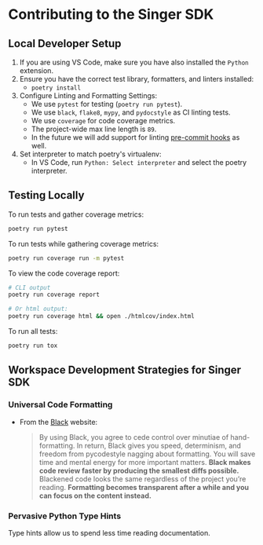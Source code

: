 # Contributing to the Singer SDK

## Local Developer Setup

1. If you are using VS Code, make sure you have also installed the `Python` extension.
2. Ensure you have the correct test library, formatters, and linters installed:
    - `poetry install`
3. Configure Linting and Formatting Settings:
    - We use `pytest` for testing (`poetry run pytest`).
    - We use `black`, `flake8`, `mypy`, and `pydocstyle` as CI linting tests.
    - We use `coverage` for code coverage metrics.
    - The project-wide max line length is `89`.
    - In the future we will add support for linting
      [pre-commit hooks](https://gitlab.com/meltano/singer-sdk/-/issues/12) as well.
4. Set interpreter to match poetry's virtualenv:
    - In VS Code, run `Python: Select interpreter` and select the poetry interpreter.

## Testing Locally

To run tests and gather coverage metrics:

```bash
poetry run pytest
```

To run tests while gathering coverage metrics:

```bash
poetry run coverage run -m pytest
```

To view the code coverage report:

```bash
# CLI output
poetry run coverage report

# Or html output:
poetry run coverage html && open ./htmlcov/index.html
```

To run all tests:

```bash
poetry run tox
```


## Workspace Development Strategies for Singer SDK

### Universal Code Formatting

- From the [Black](https://black.readthedocs.io) website:
    > By using Black, you agree to cede control over minutiae of hand-formatting. In return, Black gives you speed, determinism, and freedom from pycodestyle nagging about formatting. You will save time and mental energy for more important matters. **Black makes code review faster by producing the smallest diffs possible.** Blackened code looks the same regardless of the project you’re reading. **Formatting becomes transparent after a while and you can focus on the content instead.**

### Pervasive Python Type Hints

Type hints allow us to spend less time reading documentation.
